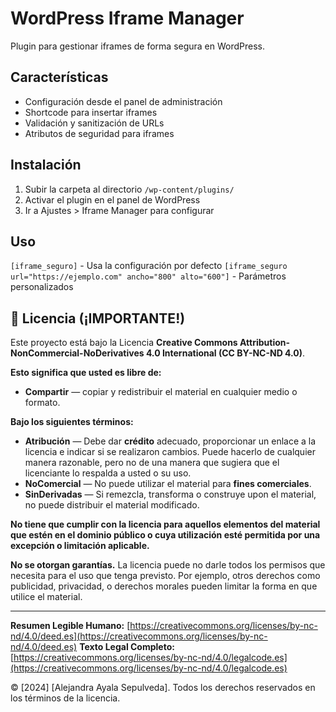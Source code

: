 # WordPress Iframe Manager

Plugin para gestionar iframes de forma segura en WordPress.

## Características
- Configuración desde el panel de administración
- Shortcode para insertar iframes
- Validación y sanitización de URLs
- Atributos de seguridad para iframes

## Instalación
1. Subir la carpeta al directorio `/wp-content/plugins/`
2. Activar el plugin en el panel de WordPress
3. Ir a Ajustes > Iframe Manager para configurar

## Uso
`[iframe_seguro]` - Usa la configuración por defecto
`[iframe_seguro url="https://ejemplo.com" ancho="800" alto="600"]` - Parámetros personalizados

## 📜 Licencia (¡IMPORTANTE!)

Este proyecto está bajo la Licencia **Creative Commons Attribution-NonCommercial-NoDerivatives 4.0 International (CC BY-NC-ND 4.0)**.

**Esto significa que usted es libre de:**

*   **Compartir** — copiar y redistribuir el material en cualquier medio o formato.

**Bajo los siguientes términos:**

*   **Atribución** — Debe dar **crédito** adecuado, proporcionar un enlace a la licencia e indicar si se realizaron cambios. Puede hacerlo de cualquier manera razonable, pero no de una manera que sugiera que el licenciante lo respalda a usted o su uso.
*   **NoComercial** — No puede utilizar el material para **fines comerciales**.
*   **SinDerivadas** — Si remezcla, transforma o construye upon el material, no puede distribuir el material modificado.

**No tiene que cumplir con la licencia para aquellos elementos del material que estén en el dominio público o cuya utilización esté permitida por una excepción o limitación aplicable.**

**No se otorgan garantías.** La licencia puede no darle todos los permisos que necesita para el uso que tenga previsto. Por ejemplo, otros derechos como publicidad, privacidad, o derechos morales pueden limitar la forma en que utilice el material.

---

**Resumen Legible Humano:** [https://creativecommons.org/licenses/by-nc-nd/4.0/deed.es](https://creativecommons.org/licenses/by-nc-nd/4.0/deed.es)
**Texto Legal Completo:** [https://creativecommons.org/licenses/by-nc-nd/4.0/legalcode.es](https://creativecommons.org/licenses/by-nc-nd/4.0/legalcode.es)

© [2024] [Alejandra Ayala Sepulveda]. Todos los derechos reservados en los términos de la licencia.